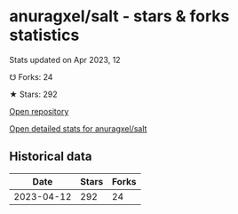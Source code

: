 # anuragxel/salt - stars & forks statistics

Stats updated on Apr 2023, 12

☋ Forks: 24

★ Stars: 292

[Open repository](https://github.com/anuragxel/salt)

[Open detailed stats for anuragxel/salt](https://reviewgithub.com/rep/anuragxel/salt)

## Historical data
| Date | Stars | Forks |
|------|-------|-------|
| 2023-04-12 | 292 | 24 | 

